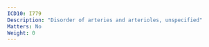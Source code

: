 ```yaml
---
ICD10: I779
Description: "Disorder of arteries and arterioles, unspecified"
Matters: No
Weight: 0
---
```


